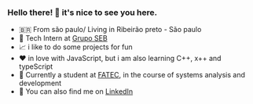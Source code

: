 ### Hello there! 👋 it's nice to see you here.

- :brazil: From são paulo/ Living in Ribeirão preto - São paulo
- 💼 Tech Intern at [Grupo SEB](https://www.sebsa.com.br)
- 📈 i like to do some projects for fun
- ❤️ in love with JavaScript, but i am also learning C++, x++ and typeScript
- :seedling: Currently a student at [FATEC](http://www.fatecrp.edu.br), in the course of systems analysis and development
- 💬 You can also find me on [LinkedIn](https://www.linkedin.com/in/jefferson-santos-348646207)

